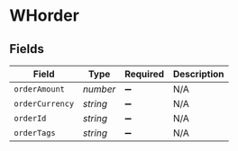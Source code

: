 # WHorder


## Fields

| Field              | Type               | Required           | Description        |
| ------------------ | ------------------ | ------------------ | ------------------ |
| `orderAmount`      | *number*           | :heavy_minus_sign: | N/A                |
| `orderCurrency`    | *string*           | :heavy_minus_sign: | N/A                |
| `orderId`          | *string*           | :heavy_minus_sign: | N/A                |
| `orderTags`        | *string*           | :heavy_minus_sign: | N/A                |